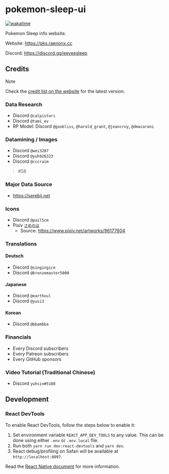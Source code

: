 # pokemon-sleep-ui

[![wakatime](https://wakatime.com/badge/user/9c3313d2-5936-4c7c-a318-28510e725dae/project/809a1333-d9ee-4528-aeec-32e6ff4ba693.svg?style=flat-square)](https://wakatime.com/badge/user/9c3313d2-5936-4c7c-a318-28510e725dae/project/809a1333-d9ee-4528-aeec-32e6ff4ba693)

Pokemon Sleep info website.

Website: https://pks.raenonx.cc

Discord: https://discord.gg/eeveesleep

## Credits

> [!NOTE]  
> Check the [credit list on the website](https://pks.raenonx.cc/en/docs/view/credits) for the latest version.

### Data Research

- Discord `@calpistori`
- Discord `@tami_ev`
- RP Model: Discord `@goobliss`, `@harold_grant`, `@jeancroy`, `@dmacaroni`

### Datamining / Images

- Discord `@wei3207`
- Discord `@yuh926323`
- Discord `@cccraim`

> #58
 
### Major Data Source

- https://serebii.net

### Icons

- Discord `@pail5cm`
- Pixiv [`さめのは`](https://www.pixiv.net/users/72353164)
  - Source: https://www.pixiv.net/artworks/96177604

### Translations

#### Deutsch

- Discord `@singingice`
- Discord `@bronzemaster5000`

#### Japanese

- Discord `@earthoul`
- Discord `@yusi3`

#### Korean

- Discord `@bbambba`

### Financials

- Every Discord subscribers
- Every Patreon subscribers
- Every GitHub sponsors

### Video Tutorial (Traditional Chinese)

- Discord `yuhsin#5108`

## Development

### React DevTools

To enable React DevTools, follow the steps below to enable it:
1. Set environment variable `REACT_APP_DEV_TOOLS` to any value. This can be done using either `.env` or `.env.local` file.
2. Run both `yarn run dev:react-devtools` and `yarn dev`.
3. React debug/profiling on Safari will be available at `http://localhost:8097`.

Read the [React Native document](https://reactnative.dev/docs/react-devtools) for more information.
